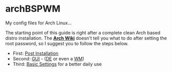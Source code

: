 # archBSPWM
My config files for Arch Linux...

The starting point of this guide is right after a complete clean Arch based
distro installation. The
**[Arch Wiki](https://wiki.archlinux.org/index.php/Installation_guide)**
doesn't tell you what to do after setting the root password, so I suggest you to follow the steps below.

- First: [Post Installation](https://github.com/pzeadrian/dotfilesArch/tree/main/1_PostInstall)
- Second: [GUI](https://github.com/pzeadrian/dotfilesArch/tree/main/2_DesktopGUI) - ([DE](https://wiki.archlinux.org/title/desktop_environment) or even a [WM](https://wiki.archlinux.org/title/window_manager))
- Third: [Basic Settings](https://github.com/pzeadrian/dotfilesArch/tree/main/3_Basics) for a better daily use
